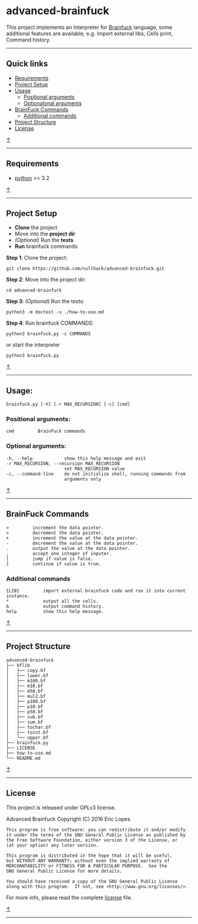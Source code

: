 # advanced-brainfuck

This project implements an Interpreter for [Brainfuck](https://en.wikipedia.org/wiki/Brainfuck) language, some additional features are available, e.g. Import external libs, Cells print, Command history.

----

## Quick links
- [Requirements](#requirements)
- [Project Setup](#project-setup)
- [Usage](#usage)
  - [Positional arguments](#positional-arguments)
  - [Optionalonal arguments](#optional-arguments)
- [BrainFuck Commands](#brainfuck-commands)
  - [Additional commands](#additional-commands)
- [Project Structure](#project-structure)
- [License](#license)

[↑](#advanced-brainfuck)

----

## Requirements

* [python](https://www.python.org/download/releases/3.0/) >= 3.2

[↑](#quick-links)

----

## Project Setup

* **Clone** the project
* Move into the **project dir**
* *(Optional)* Run the **tests**
* **Run** brainfuck commands

**Step 1**: Clone the project:

    git clone https://github.com/nullhack/advanced-brainfuck.git

**Step 2**: Move into the project dir:

    cd advanced-brainfuck

**Step 3**: *(Optional)* Run the tests:

    python3 -m doctest -v ./how-to-use.md
    
**Step 4**: Run brainfuck COMMANDS:

    python3 brainfuck.py -c COMMANDS
    
or start the interpreter

    python3 brainfuck.py

[↑](#quick-links)

----

## Usage: 

    brainfuck.py [-h] [-r MAX_RECURSION] [-c] [cmd]

### Positional arguments:

    cmd         BrainFuck commands

### Optional arguments:

    -h, --help            show this help message and exit
    -r MAX_RECURSION, --recursion MAX_RECURSION
                          set MAX_RECURSION value
    -c, --command-line    do not initialize shell, running commands from
                          arguments only

[↑](#quick-links)

----

## BrainFuck Commands

    >         increment the data pointer.
    <         decrement the data pointer.
    +         increment the value at the data pointer.
    -         decrement the value at the data pointer.
    .         output the value at the data pointer.
    ,         accept one integer of inputer.
    [         jump if value is false.
    ]         continue if value is true.

### Additional commands

    {LIB}         import external brainfuck code and run it into current instance.
    *             output all the cells.
    &             output command history.
    help          show this help message.

[↑](#quick-links)

----

## Project Structure

    advanced-brainfuck
    ├── bflib
    │   ├── copy.bf
    │   ├── lower.bf
    │   ├── m100.bf
    │   ├── m10.bf
    │   ├── m50.bf
    │   ├── mul2.bf
    │   ├── p100.bf
    │   ├── p10.bf
    │   ├── p50.bf
    │   ├── sub.bf
    │   ├── sum.bf
    │   ├── tochar.bf
    │   ├── toint.bf
    │   └── upper.bf
    ├── brainfuck.py
    ├── LICENSE
    ├── how-to-use.md
    └── README.md

[↑](#quick-links)

----

## License

This project is released under GPLv3 license.

Advanced Brainfuck Copyright (C) 2016  Eric Lopes

    This program is free software: you can redistribute it and/or modify
    it under the terms of the GNU General Public License as published by
    the Free Software Foundation, either version 3 of the License, or
    (at your option) any later version.

    This program is distributed in the hope that it will be useful,
    but WITHOUT ANY WARRANTY; without even the implied warranty of
    MERCHANTABILITY or FITNESS FOR A PARTICULAR PURPOSE.  See the
    GNU General Public License for more details.

    You should have received a copy of the GNU General Public License
    along with this program.  If not, see <http://www.gnu.org/licenses/>.

For more info, please read the complete [license](LICENSE) file.

[↑](#quick-links)

----
